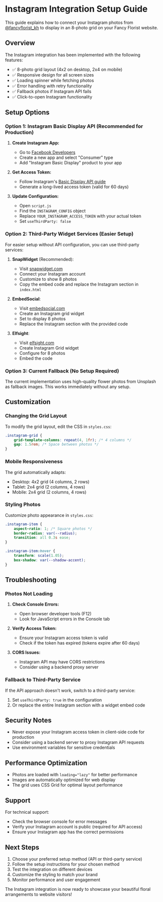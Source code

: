 # Instagram Integration Setup Guide

This guide explains how to connect your Instagram photos from [@fancyflorist_kh](https://www.instagram.com/fancyflorist_kh/) to display in an 8-photo grid on your Fancy Florist website.

## Overview

The Instagram integration has been implemented with the following features:
- ✅ 8-photo grid layout (4x2 on desktop, 2x4 on mobile)
- ✅ Responsive design for all screen sizes
- ✅ Loading spinner while fetching photos
- ✅ Error handling with retry functionality
- ✅ Fallback photos if Instagram API fails
- ✅ Click-to-open Instagram functionality

## Setup Options

### Option 1: Instagram Basic Display API (Recommended for Production)

1. **Create Instagram App:**
   - Go to [Facebook Developers](https://developers.facebook.com/)
   - Create a new app and select "Consumer" type
   - Add "Instagram Basic Display" product to your app

2. **Get Access Token:**
   - Follow Instagram's [Basic Display API guide](https://developers.facebook.com/docs/instagram-basic-display-api/getting-started)
   - Generate a long-lived access token (valid for 60 days)

3. **Update Configuration:**
   - Open `script.js`
   - Find the `INSTAGRAM_CONFIG` object
   - Replace `YOUR_INSTAGRAM_ACCESS_TOKEN` with your actual token
   - Set `useThirdParty: false`

### Option 2: Third-Party Widget Services (Easier Setup)

For easier setup without API configuration, you can use third-party services:

1. **SnapWidget** (Recommended):
   - Visit [snapwidget.com](https://snapwidget.com/instagram-grid-widget)
   - Connect your Instagram account
   - Customize to show 8 photos
   - Copy the embed code and replace the Instagram section in `index.html`

2. **EmbedSocial**:
   - Visit [embedsocial.com](https://embedsocial.com/templates/instagram-grid-gallery-widget/)
   - Create an Instagram grid widget
   - Set to display 8 photos
   - Replace the Instagram section with the provided code

3. **Elfsight**:
   - Visit [elfsight.com](https://elfsight.com/instagram-feed-instashow/templates/instagram-grid/)
   - Create Instagram Grid widget
   - Configure for 8 photos
   - Embed the code

### Option 3: Current Fallback (No Setup Required)

The current implementation uses high-quality flower photos from Unsplash as fallback images. This works immediately without any setup.

## Customization

### Changing the Grid Layout

To modify the grid layout, edit the CSS in `styles.css`:

```css
.instagram-grid {
    grid-template-columns: repeat(4, 1fr); /* 4 columns */
    gap: 1.5rem; /* Space between photos */
}
```

### Mobile Responsiveness

The grid automatically adapts:
- Desktop: 4x2 grid (4 columns, 2 rows)
- Tablet: 2x4 grid (2 columns, 4 rows)  
- Mobile: 2x4 grid (2 columns, 4 rows)

### Styling Photos

Customize photo appearance in `styles.css`:

```css
.instagram-item {
    aspect-ratio: 1; /* Square photos */
    border-radius: var(--radius);
    transition: all 0.3s ease;
}

.instagram-item:hover {
    transform: scale(1.05);
    box-shadow: var(--shadow-accent);
}
```

## Troubleshooting

### Photos Not Loading

1. **Check Console Errors:**
   - Open browser developer tools (F12)
   - Look for JavaScript errors in the Console tab

2. **Verify Access Token:**
   - Ensure your Instagram access token is valid
   - Check if the token has expired (tokens expire after 60 days)

3. **CORS Issues:**
   - Instagram API may have CORS restrictions
   - Consider using a backend proxy server

### Fallback to Third-Party Service

If the API approach doesn't work, switch to a third-party service:

1. Set `useThirdParty: true` in the configuration
2. Or replace the entire Instagram section with a widget embed code

## Security Notes

- Never expose your Instagram access token in client-side code for production
- Consider using a backend server to proxy Instagram API requests
- Use environment variables for sensitive credentials

## Performance Optimization

- Photos are loaded with `loading="lazy"` for better performance
- Images are automatically optimized for web display
- The grid uses CSS Grid for optimal layout performance

## Support

For technical support:
- Check the browser console for error messages
- Verify your Instagram account is public (required for API access)
- Ensure your Instagram app has the correct permissions

## Next Steps

1. Choose your preferred setup method (API or third-party service)
2. Follow the setup instructions for your chosen method
3. Test the integration on different devices
4. Customize the styling to match your brand
5. Monitor performance and user engagement

The Instagram integration is now ready to showcase your beautiful floral arrangements to website visitors!
